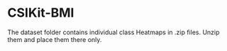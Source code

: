# CSIKit-BMI

The dataset folder contains individual class Heatmaps in .zip files. Unzip them and place them there only. 
